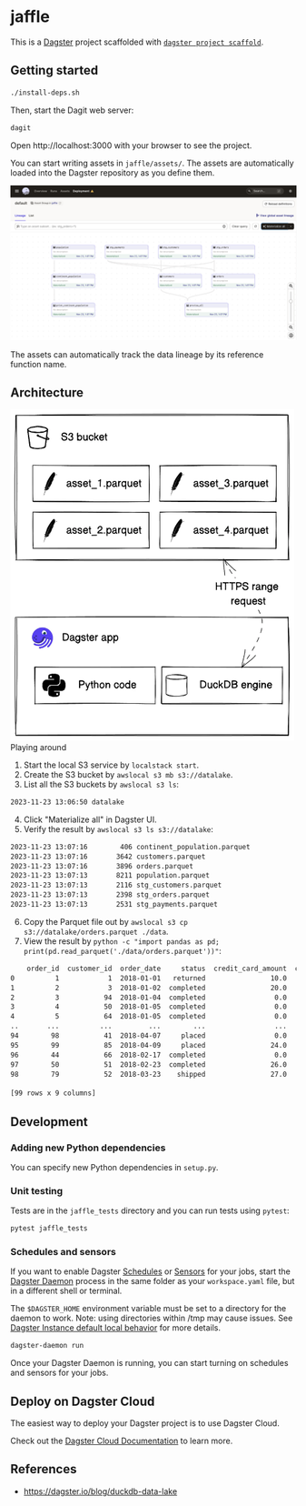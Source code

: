 # jaffle

This is a [Dagster](https://dagster.io/) project scaffolded with [`dagster project scaffold`](https://docs.dagster.io/getting-started/create-new-project).

## Getting started

```bash
./install-deps.sh
```

Then, start the Dagit web server:

```bash
dagit
```

Open http://localhost:3000 with your browser to see the project.

You can start writing assets in `jaffle/assets/`. The assets are automatically loaded into the Dagster repository as you define them.

![](pix/dagster.png)

The assets can automatically track the data lineage by its reference function name.

## Architecture

<p float="left">
    <img src="pix/s3-bucket-to-dagster-app.png" width="500 />
</p>

## Playing around

1. Start the local S3 service by `localstack start`.
2. Create the S3 bucket by `awslocal s3 mb s3://datalake`.
3. List all the S3 buckets by `awslocal s3 ls`:
```bash
2023-11-23 13:06:50 datalake
```
4. Click "Materialize all" in Dagster UI.
5. Verify the result by `awslocal s3 ls s3://datalake`:
```bash
2023-11-23 13:07:16        406 continent_population.parquet
2023-11-23 13:07:16       3642 customers.parquet
2023-11-23 13:07:16       3896 orders.parquet
2023-11-23 13:07:13       8211 population.parquet
2023-11-23 13:07:13       2116 stg_customers.parquet
2023-11-23 13:07:13       2398 stg_orders.parquet
2023-11-23 13:07:13       2531 stg_payments.parquet
```
6. Copy the Parquet file out by `awslocal s3 cp s3://datalake/orders.parquet ./data`.
7. View the result by `python -c "import pandas as pd; print(pd.read_parquet('./data/orders.parquet'))"`:
```bash
    order_id  customer_id  order_date     status  credit_card_amount  coupon_amount  bank_transfer_amount  gift_card_amount  amount
0          1            1  2018-01-01   returned                10.0            0.0                   0.0               0.0    10.0
1          2            3  2018-01-02  completed                20.0            0.0                   0.0               0.0    20.0
2          3           94  2018-01-04  completed                 0.0            1.0                   0.0               0.0     1.0
3          4           50  2018-01-05  completed                 0.0           25.0                   0.0               0.0    25.0
4          5           64  2018-01-05  completed                 0.0            0.0                  17.0               0.0    17.0
..       ...          ...         ...        ...                 ...            ...                   ...               ...     ...
94        98           41  2018-04-07     placed                 0.0            0.0                  10.0               0.0    10.0
95        99           85  2018-04-09     placed                24.0            0.0                   0.0               0.0    24.0
96        44           66  2018-02-17  completed                 0.0            0.0                   0.0              11.0    11.0
97        50           51  2018-02-23  completed                26.0            0.0                   0.0               0.0    26.0
98        79           52  2018-03-23    shipped                27.0            0.0                   0.0               0.0    27.0

[99 rows x 9 columns]
```

## Development

### Adding new Python dependencies

You can specify new Python dependencies in `setup.py`.

### Unit testing

Tests are in the `jaffle_tests` directory and you can run tests using `pytest`:

```bash
pytest jaffle_tests
```

### Schedules and sensors

If you want to enable Dagster [Schedules](https://docs.dagster.io/concepts/partitions-schedules-sensors/schedules) or [Sensors](https://docs.dagster.io/concepts/partitions-schedules-sensors/sensors) for your jobs, start the [Dagster Daemon](https://docs.dagster.io/deployment/dagster-daemon) process in the same folder as your `workspace.yaml` file, but in a different shell or terminal.

The `$DAGSTER_HOME` environment variable must be set to a directory for the daemon to work. Note: using directories within /tmp may cause issues. See [Dagster Instance default local behavior](https://docs.dagster.io/deployment/dagster-instance#default-local-behavior) for more details.

```bash
dagster-daemon run
```

Once your Dagster Daemon is running, you can start turning on schedules and sensors for your jobs.

## Deploy on Dagster Cloud

The easiest way to deploy your Dagster project is to use Dagster Cloud.

Check out the [Dagster Cloud Documentation](https://docs.dagster.cloud) to learn more.

## References

- https://dagster.io/blog/duckdb-data-lake

